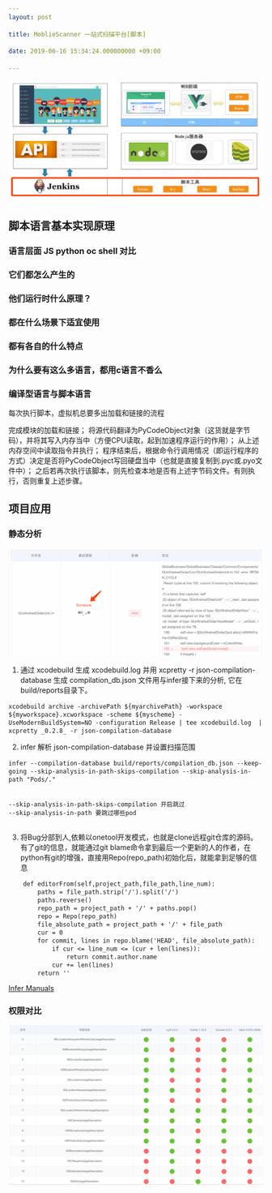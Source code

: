 ```yaml
---
layout: post

title: MoblieScanner 一站式扫描平台[脚本]

date: 2019-06-16 15:34:24.000000000 +09:00

---
```


![1](/assets/mobilescanner/mobilescanner_jenkins.png)

## 脚本语言基本实现原理
### 语言层面 JS python oc shell 对比
### 它们都怎么产生的
### 他们运行时什么原理？
### 都在什么场景下适宜使用
### 都有各自的什么特点
### 为什么要有这么多语言，都用c语言不香么

### 编译型语言与脚本语言 
每次执行脚本，虚拟机总要多出加载和链接的流程

完成模块的加载和链接；
将源代码翻译为PyCodeObject对象（这货就是字节码），并将其写入内存当中（方便CPU读取，起到加速程序运行的作用）；
从上述内存空间中读取指令并执行；
程序结束后，根据命令行调用情况（即运行程序的方式）决定是否将PyCodeObject写回硬盘当中（也就是直接复制到.pyc或.pyo文件中）；
之后若再次执行该脚本，则先检查本地是否有上述字节码文件。有则执行，否则重复上述步骤。



## 项目应用

### 静态分析

![1](/assets/mobilescanner/someone.png)


1. 通过 xcodebuild 生成 xcodebuild.log 并用 xcpretty -r json-compilation-database 生成 compilation_db.json 文件用与infer接下来的分析, 它在build/reports目录下。

```
xcodebuild archive -archivePath ${myarchivePath} -workspace ${myworkspace}.xcworkspace -scheme ${myscheme} -UseModernBuildSystem=NO -configuration Release | tee xcodebuild.log  | xcpretty _0.2.8_ -r json-compilation-database
```

2. infer 解析 json-compilation-database 并设置扫描范围

```
infer --compilation-database build/reports/compilation_db.json --keep-going --skip-analysis-in-path-skips-compilation --skip-analysis-in-path "Pods/."


--skip-analysis-in-path-skips-compilation 开启跳过
--skip-analysis-in-path 要跳过哪些pod
 

```
3. 将Bug分部到人,依赖以onetool开发模式，也就是clone远程git仓库的源码。有了git的信息，就能通过git blame命令拿到最后一个更新的人的作者，在python有git的增强，直接用Repo(repo_path)初始化后，就能拿到足够的信息

```
	def editorFrom(self,project_path,file_path,line_num):
		paths = file_path.strip('/').split('/')
		paths.reverse()
		repo_path = project_path + '/' + paths.pop()
		repo = Repo(repo_path)
		file_absolute_path = project_path + '/' + file_path
		cur = 0
		for commit, lines in repo.blame('HEAD', file_absolute_path):
			if cur <= line_num <= (cur + len(lines)):
				return commit.author.name
			cur += len(lines)
		return ''

```

[Infer Manuals](https://fbinfer.com/docs/man-pages.html)
 

### 权限对比

![1](/assets/mobilescanner/quanxianduibi.png)



